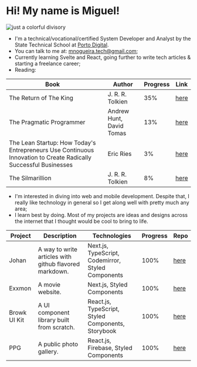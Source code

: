 <h1>Hi! My name is Miguel!</h1>
	
![just a colorful divisory](https://i.imgur.com/waxVImv.png)
- I'm a technical/vocational/certified System Developer and Analyst by the State Technical School at [Porto Digital](portodigital.org).
- You can talk to me at: mnogueira.tech@gmail.com;
- Currently learning Svelte and React, going further to write tech articles & starting a freelance career;
- Reading:

| Book                                                                                                            |     | Author                   | Progress | Link                                                                                             |
| --------------------------------------------------------------------------------------------------------------- | --- | ------------------------ | -------- | ------------------------------------------------------------------------------------------------ |
| The Return of The King                                                                                          |     | J. R. R. Tolkien         | 35%      | [here](https://www.amazon.com.br/Return-King-Being-Third-Rings/dp/054792819X)                    |
| The Pragmatic Programmer                                                                                        |     | Andrew Hunt, David Tomas | 13%      | [here](https://www.amazon.com.br/Pragmatic-Programmer-journey-mastery-Anniversary/dp/0135957052) |
| The Lean Startup: How Today's Entrepreneurs Use Continuous Innovation to Create Radically Successful Businesses |     | Eric Ries                | 3%       | [here](https://www.amazon.com.br/Lean-Startup-Entrepreneurs-Continuous-Innovation/dp/0307887898) |
| The Silmarillion                                                                                                |     | J. R. R. Tolkien         | 8%       | [here](https://www.amazon.com.br/Silmarillion-J-R-Tolkien/dp/0544338014)                         |

- I'm interested in diving into web and mobile development. Despite that, I really like technology in general so I get along well with pretty much any area;
- I learn best by doing. Most of my projects are ideas and designs across the internet that I thought would be cool to bring to life.

| Project      | Description                                            | Technologies                                       | Progress | Repo                                                       |
| ------------ | ------------------------------------------------------ | -------------------------------------------------- | -------- | ---------------------------------------------------------- |
| Johan        | A way to write articles with github flavored markdown. | Next.js, TypeScript, Codemirror, Styled Components | 100%     | [here](https://github.com/miguelsndc/johan)                |
| Exxmon       | A movie website.                                       | Next.js, Styled Components                         | 100%     | [here](https://github.com/miguelsndc/exxmon)               |
| Browk UI Kit | A UI component library built from scratch.             | React.js, TypeScript, Styled Components, Storybook | 100%     | [here](https://github.com/miguelsndc/browk-ui-kit)         |
| PPG          | A public photo gallery.                                | React.js, Firebase, Styled Components              | 100%     | [here](https://github.com/miguelsndc/public-photo-gallery) |

